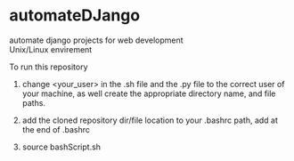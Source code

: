 # automateDJango
automate django projects for web development  
Unix/Linux envirement


To run this repository

1) change <your_user> in the .sh file and the .py file to the correct user of your machine, as well create the appropriate directory name, and file paths. 

2) add the cloned repository dir/file location to your .bashrc path, add at the end of .bashrc

3) source bashScript.sh
